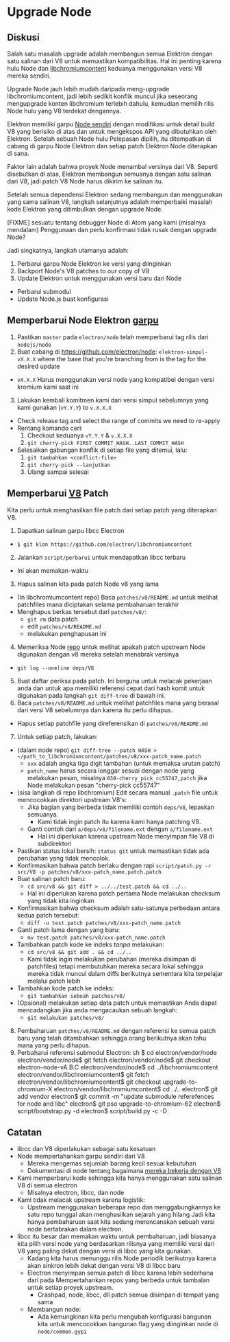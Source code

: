 # Upgrade Node

## Diskusi

Salah satu masalah upgrade adalah membangun semua Elektron dengan satu salinan dari V8 untuk memastikan kompatibilitas. Hal ini penting karena hulu Node dan [libchromiumcontent](upgrading-chromium.md) keduanya menggunakan versi V8 mereka sendiri.

Upgrade Node jauh lebih mudah daripada meng-upgrade libchromiumcontent, jadi lebih sedikit konflik muncul jika seseorang mengupgrade konten libchromium terlebih dahulu, kemudian memilih rilis Node hulu yang V8 terdekat dengannya.

Elektron memiliki garpu [Node sendiri](https://github.com/electron/node) dengan modifikasi untuk detail build V8 yang berisiko di atas dan untuk mengekspos API yang dibutuhkan oleh Elektron. Setelah sebuah Node hulu Pelepasan dipilih, itu ditempatkan di cabang di garpu Node Elektron dan setiap patch Elektron Node diterapkan di sana.

Faktor lain adalah bahwa proyek Node menambal versinya dari V8. Seperti disebutkan di atas, Elektron membangun semuanya dengan satu salinan dari V8, jadi patch V8 Node harus dikirim ke salinan itu.

Setelah semua dependensi Elektron sedang membangun dan menggunakan yang sama salinan V8, langkah selanjutnya adalah memperbaiki masalah kode Elektron yang ditimbulkan dengan upgrade Node.

[FIXME] sesuatu tentang debugger Node di Atom yang kami (misalnya mendalam) Penggunaan dan perlu konfirmasi tidak rusak dengan upgrade Node?

Jadi singkatnya, langkah utamanya adalah:

1. Perbarui garpu Node Elektron ke versi yang diinginkan
2. Backport Node's V8 patches to our copy of V8
3. Update Elektron untuk menggunakan versi baru dari Node 
  - Perbarui submodul
  - Update Node.js buat konfigurasi

## Memperbarui Node Elektron [garpu](https://github.com/electron/node)

1. Pastikan `master` pada `electron/node` telah memperbarui tag rilis dari `nodejs/node`
2. Buat cabang di https://github.com/electron/node: `elektron-simpul-vX.X.X` where the base that you're branching from is the tag for the desired update 
  - `vX.X.X` Harus menggunakan versi node yang kompatibel dengan versi kromium kami saat ini
3. Lakukan kembali komitmen kami dari versi simpul sebelumnya yang kami gunakan (`vY.Y.Y`) to `v.X.X.X` 
  - Check release tag and select the range of commits we need to re-apply
  - Rentang komando ceri: 
    1. Checkout keduanya `vY.Y.Y` & `v.X.X.X`
    2. `git cherry-pick FIRST_COMMIT_HASH..LAST_COMMIT_HASH`
  - Selesaikan gabungan konflik di setiap file yang ditemui, lalu: 
    1. `git tambahkan <conflict-file>`
    2. `git cherry-pick --lanjutkan`
    3. Ulangi sampai selesai

## Memperbarui [V8](https://github.com/electron/node/src/V8) Patch

Kita perlu untuk menghasilkan file patch dari setiap patch yang diterapkan V8.

1. Dapatkan salinan garpu libcc Electron 
  - `$ git klon https://github.com/electron/libchromiumcontent`
2. Jalankan `script/perbarui` untuk mendapatkan libcc terbaru 
  - Ini akan memakan-waktu
3. Hapus salinan kita pada patch Node v8 yang lama 
  - (In libchromiumcontent repo) Baca `patches/v8/README.md` untuk melihat patchfiles mana diciptakan selama pembaharuan terakhir
  - Menghapus berkas tersebut dari `patches/v8/`: 
    - `git rm` data patch
    - edit `patches/v8/README.md`
    - melakukan penghapusan ini
4. Memeriksa Node [repo](https://github.com/electron/node) untuk melihat apakah patch upstream Node digunakan dengan v8 mereka setelah menabrak versinya 
  - `git log --oneline deps/V8`
5. Buat daftar periksa pada patch. Ini berguna untuk melacak pekerjaan anda dan untuk apa memiliki referensi cepat dari hash komit untuk digunakan pada langkah `git diff-tree` di bawah ini.
6. Baca `patches/v8/README.md` untuk melihat patchfiles mana yang berasal dari versi V8 sebelumnya dan karena itu perlu dihapus. 
  - Hapus setiap patchfile yang direferensikan di `patches/v8/README.md`
7. Untuk setiap patch, lakukan: 
  - (dalam node repo) `git diff-tree --patch HASH > ~/path_to_libchromiumcontent/patches/v8/xxx-patch_name.patch` 
    - `xxx` adalah angka tiga digit tambahan (untuk memaksa urutan patch)
    - `patch_name` harus secara longgar sesuai dengan node yang melakukan pesan, misalnya `030-cherry_pick_cc55747,patch` jika Node melakukan pesan "cherry-pick cc55747"
  - (sisa langkah di repo libchromium) Edit secara manual `.patch` file untuk mencocokkan direktori upstream V8's: 
    - Jika bagian yang berbeda tidak memiliki contoh `deps/V8`, lepaskan semuanya. 
      - Kami tidak ingin patch itu karena kami hanya patching V8.
    - Ganti contoh dari `a/deps/v8/filename.ext` dengan `a/filename.ext` 
      - Hal ini diperlukan karena upstream Node menyimpan file V8 di subdirektori
  - Pastikan status lokal bersih: `status git` untuk memastikan tidak ada perubahan yang tidak mencolok.
  - Konfirmasikan bahwa patch berlaku dengan rapi `script/patch.py -r src/V8 -p patches/v8/xxx-patch_name.patch.patch`
  - Buat salinan patch baru: 
    - `cd src/v8 && git diff > ../../test.patch && cd ../..`
    - Hal ini diperlukan karena patch pertama Node melakukan checksum yang tidak kita inginkan
  - Konfirmasikan bahwa checksum adalah satu-satunya perbedaan antara kedua patch tersebut: 
    - `diff -u test.patch patches/v8/xxx-patch_name.patch`
  - Ganti patch lama dengan yang baru: 
    - `mv test.patch patches/v8/xxx-patch_name.patch`
  - Tambahkan patch kode ke indeks *tanpa* melakukan: 
    - `cd src/v8 && git add . && cd ../..`
    - Kami tidak ingin melakukan perubahan (mereka disimpan di patchfiles) tetapi membutuhkan mereka secara lokal sehingga mereka tidak muncul dalam diffs berikutnya sementara kita terpelajar melalui patch lebih
  - Tambahkan kode patch ke indeks: 
    - `git tambahkan sebuah patches/v8/`
  - (Opsional) melakukan setiap data patch untuk memastikan Anda dapat mencadangkan jika anda mengacaukan sebuah langkah: 
    - `git melakukan patches/v8/`
8. Pembaharuan `patches/v8/README.md` dengan referensi ke semua patch baru yang telah ditambahkan sehingga orang berikutnya akan tahu mana yang perlu dihapus.
9. Perbaharui referensi submodul Electron: 
      sh
      $ cd electron/vendor/node
      electron/vendor/node$ git fetch
      electron/vendor/node$ git checkout electron-node-vA.B.C
      electron/vendor/node$ cd ../libchromiumcontent
      electron/vendor/libchromiumcontent$ git fetch
      electron/vendor/libchromiumcontent$ git checkout upgrade-to-chromium-X
      electron/vendor/libchromiumcontent$ cd ../..
      electron$ git add vendor
      electron$ git commit -m "update submodule referefences for node and libc"
      electron$ git pso upgrade-to-chromium-62
      electron$ script/bootstrap.py -d
      electron$ script/build.py -c -D

## Catatan

- libcc dan V8 diperlakukan sebagai satu kesatuan
- Node mempertahankan garpu sendiri dari V8 
  - Mereka mengemas sejumlah barang kecil sesuai kebutuhan
  - Dokumentasi di node tentang bagaimana [mereka bekerja dengan V8](https://nodejs.org/api/v8.html)
- Kami memperbarui kode sehingga kita hanya menggunakan satu salinan V8 di semua electron 
  - Misalnya electron, libcc, dan node
- Kami tidak melacak upstream karena logistik: 
  - Upstream menggunakan beberapa repo dan menggabungkannya ke satu repo tunggal akan menghasilkan sejarah yang hilang Jadi kita hanya pembaharuan saat kita sedang merencanakan sebuah versi node bertabrakan dalam electron.
- libcc itu besar dan memakan waktu untuk pembaharuan, jadi biasanya kita pilih versi node yang berdasarkan rilisnya yang memiliki versi dari V8 yang paling dekat dengan versi di libcc yang kita gunakan. 
  - Kadang kita harus menunggu rilis Node periodik berikutnya karena akan sinkron lebih dekat dengan versi V8 di libcc baru
  - Electron menyimpan semua patch di libcc karena lebih sederhana dari pada Mempertahankan repos yang berbeda untuk tambalan untuk setiap proyek upstream. 
    - Crashpad, node, libcc, dll patch semua disimpan di tempat yang sama
  - Membangun node: 
    - Ada kemungkinan kita perlu mengubah konfigurasi bangunan kita untuk mencocokkan bangunan flag yang diinginkan node di `node/common.gypi`